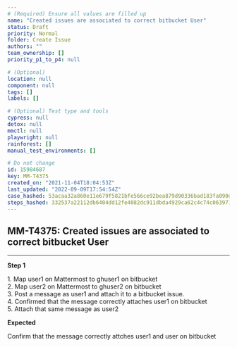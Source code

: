 ```yaml
---
# (Required) Ensure all values are filled up
name: "Created issues are associated to correct bitbucket User"
status: Draft
priority: Normal
folder: Create Issue
authors: ""
team_ownership: []
priority_p1_to_p4: null

# (Optional)
location: null
component: null
tags: []
labels: []

# (Optional) Test type and tools
cypress: null
detox: null
mmctl: null
playwright: null
rainforest: []
manual_test_environments: []

# Do not change
id: 15984687
key: MM-T4375
created_on: "2021-11-04T18:04:53Z"
last_updated: "2022-09-09T17:54:54Z"
case_hashed: 53acaa32a860e11e679f5821bfe566ce92bea879d90336bad183fa090d35d246bc3e46327e9f40714f98eb0c5c1aeaad
steps_hashed: 332537a22112db6404dd12fe4082dc911dbda4929ca62c4c74c0639717d50326dbacd199a24a731ea0efed43d1b98e9a
---
```


<!-- (Auto-generated) Based on frontmatter's "key" and "name" -->

## MM-T4375: Created issues are associated to correct bitbucket User

---

**Step 1**

1\. Map user1 on Mattermost to ghuser1 on bitbucket\
2\. Map user2 on Mattermost to ghuser2 on bitbucket\
3\. Post a message as user1 and attach it to a bitbucket issue.\
4\. Confirmed that the message correctly attaches user1 on bitbucket\
5\. Attach that same message as user2

**Expected**

Confirm that the message correctly attches user1 and user on bitbucket
